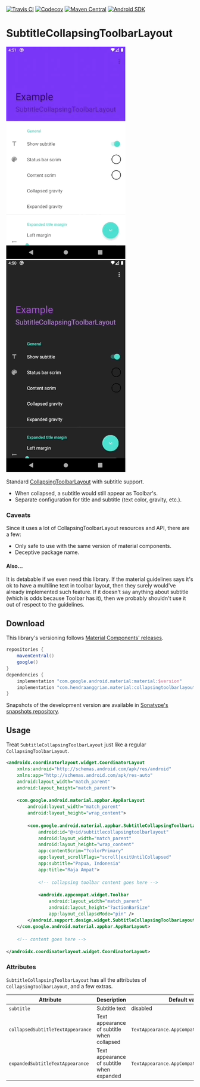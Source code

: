 [![Travis CI](https://img.shields.io/travis/com/hendraanggrian/collapsingtoolbarlayout-subtitle)](https://www.travis-ci.com/github/hendraanggrian/collapsingtoolbarlayout-subtitle/)
[![Codecov](https://img.shields.io/codecov/c/github/hendraanggrian/collapsingtoolbarlayout-subtitle)](https://app.codecov.io/gh/hendraanggrian/collapsingtoolbarlayout-subtitle/)
[![Maven Central](https://img.shields.io/maven-central/v/com.hendraanggrian.material/collapsingtoolbarlayout-subtitle)](https://search.maven.org/artifact/com.hendraanggrian.material/collapsingtoolbarlayout-subtitle/)
[![Android SDK](https://img.shields.io/badge/sdk-14%2B-informational)](https://developer.android.com/studio/releases/platforms/#4.0)

# SubtitleCollapsingToolbarLayout

![Light example](images/example_light.gif)
![Dark example](images/example_dark.gif)

Standard [CollapsingToolbarLayout](https://developer.android.com/reference/com/google/android/material/appbar/CollapsingToolbarLayout/) with subtitle support.

- When collapsed, a subtitle would still appear as Toolbar's.
- Separate configuration for title and subtitle (text color, gravity, etc.).

### Caveats

Since it uses a lot of CollapsingToolbarLayout resources and API, there are a few:

- Only safe to use with the same version of material components.
- Deceptive package name.

#### Also...

It is detabable if we even need this library.
If the material guidelines says it's ok to have a multiline text in toolbar layout, then they surely would've already implemented such feature.
If it doesn't say anything about subtitle (which is odds because Toolbar has it), then we probably shouldn't use it out of respect to the guidelines.

## Download

This library's versioning follows [Material Components' releases](https://github.com/material-components/material-components-android/releases/).

```gradle
repositories {
    mavenCentral()
    google()
}
dependencies {
    implementation "com.google.android.material:material:$version"
    implementation "com.hendraanggrian.material:collapsingtoolbarlayout-subtitle:$version"
}
```

Snapshots of the development version are available in [Sonatype's snapshots repository](https://s01.oss.sonatype.org/content/repositories/snapshots/).

## Usage

Treat `SubtitleCollapsingToolbarLayout` just like a regular `CollapsingToolbarLayout`.

```xml
<androidx.coordinatorlayout.widget.CoordinatorLayout
    xmlns:android="http://schemas.android.com/apk/res/android"
    xmlns:app="http://schemas.android.com/apk/res-auto"
    android:layout_width="match_parent"
    android:layout_height="match_parent">

    <com.google.android.material.appbar.AppBarLayout
        android:layout_width="match_parent"
        android:layout_height="wrap_content">

        <com.google.android.material.appbar.SubtitleCollapsingToolbarLayout
            android:id="@+id/subtitlecollapsingtoolbarlayout"
            android:layout_width="match_parent"
            android:layout_height="wrap_content"
            app:contentScrim="?colorPrimary"
            app:layout_scrollFlags="scroll|exitUntilCollapsed"
            app:subtitle="Papua, Indonesia"
            app:title="Raja Ampat">

            <!-- collapsing toolbar content goes here -->

            <androidx.appcompat.widget.Toolbar
                android:layout_width="match_parent"
                android:layout_height="?actionBarSize"
                app:layout_collapseMode="pin" />
        </android.support.design.widget.SubtitleCollapsingToolbarLayout>
    </com.google.android.material.appbar.AppBarLayout>

    <!-- content goes here -->

</androidx.coordinatorlayout.widget.CoordinatorLayout>
```

### Attributes

`SubtitleCollapsingToolbarLayout` has all the attributes of `CollapsingToolbarLayout`, and a few extras.

| Attribute                         | Description                                | Default value/behavior                               |
|-----------------------------------|--------------------------------------------|------------------------------------------------------|
| `subtitle`                        | Subtitle text                              | disabled                                             |
| `collapsedSubtitleTextAppearance` | Text appearance of subtitle when collapsed | `TextAppearance.AppCompat.Widget.ActionBar.Subtitle` |
| `expandedSubtitleTextAppearance`  | Text appearance of subtitle when expanded  | `TextAppearance.AppCompat.Headline`                  |
